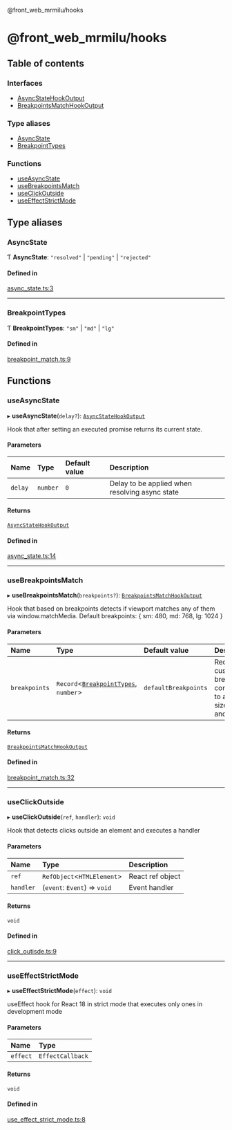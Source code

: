 @front_web_mrmilu/hooks

# @front_web_mrmilu/hooks

## Table of contents

### Interfaces

- [AsyncStateHookOutput](interfaces/AsyncStateHookOutput.md)
- [BreakpointsMatchHookOutput](interfaces/BreakpointsMatchHookOutput.md)

### Type aliases

- [AsyncState](Hooks.md#asyncstate)
- [BreakpointTypes](Hooks.md#breakpointtypes)

### Functions

- [useAsyncState](Hooks.md#useasyncstate)
- [useBreakpointsMatch](Hooks.md#usebreakpointsmatch)
- [useClickOutside](Hooks.md#useclickoutside)
- [useEffectStrictMode](Hooks.md#useeffectstrictmode)

## Type aliases

### AsyncState

Ƭ **AsyncState**: `"resolved"` \| `"pending"` \| `"rejected"`

#### Defined in

[async_state.ts:3](https://github.com/mrmilu/front_web_mrmilu/blob/84d55b2/packages/hooks/src/async_state.ts#L3)

---

### BreakpointTypes

Ƭ **BreakpointTypes**: `"sm"` \| `"md"` \| `"lg"`

#### Defined in

[breakpoint_match.ts:9](https://github.com/mrmilu/front_web_mrmilu/blob/84d55b2/packages/hooks/src/breakpoint_match.ts#L9)

## Functions

### useAsyncState

▸ **useAsyncState**(`delay?`): [`AsyncStateHookOutput`](interfaces/AsyncStateHookOutput.md)

Hook that after setting an executed promise returns its current state.

#### Parameters

| Name    | Type     | Default value | Description                                    |
| :------ | :------- | :------------ | :--------------------------------------------- |
| `delay` | `number` | `0`           | Delay to be applied when resolving async state |

#### Returns

[`AsyncStateHookOutput`](interfaces/AsyncStateHookOutput.md)

#### Defined in

[async_state.ts:14](https://github.com/mrmilu/front_web_mrmilu/blob/84d55b2/packages/hooks/src/async_state.ts#L14)

---

### useBreakpointsMatch

▸ **useBreakpointsMatch**(`breakpoints?`): [`BreakpointsMatchHookOutput`](interfaces/BreakpointsMatchHookOutput.md)

Hook that based on breakpoints detects if viewport matches any of them via window.matchMedia.
Default breakpoints: {
sm: 480,
md: 768,
lg: 1024
}

#### Parameters

| Name          | Type                                                               | Default value        | Description                                                                  |
| :------------ | :----------------------------------------------------------------- | :------------------- | :--------------------------------------------------------------------------- |
| `breakpoints` | `Record`<[`BreakpointTypes`](Hooks.md#breakpointtypes), `number`\> | `defaultBreakpoints` | Record of custom breakpoints corresponding to a set of sizes: sm, md and lg. |

#### Returns

[`BreakpointsMatchHookOutput`](interfaces/BreakpointsMatchHookOutput.md)

#### Defined in

[breakpoint_match.ts:32](https://github.com/mrmilu/front_web_mrmilu/blob/84d55b2/packages/hooks/src/breakpoint_match.ts#L32)

---

### useClickOutside

▸ **useClickOutside**(`ref`, `handler`): `void`

Hook that detects clicks outside an element and executes a handler

#### Parameters

| Name      | Type                         | Description      |
| :-------- | :--------------------------- | :--------------- |
| `ref`     | `RefObject`<`HTMLElement`\>  | React ref object |
| `handler` | (`event`: `Event`) => `void` | Event handler    |

#### Returns

`void`

#### Defined in

[click_outisde.ts:9](https://github.com/mrmilu/front_web_mrmilu/blob/84d55b2/packages/hooks/src/click_outisde.ts#L9)

---

### useEffectStrictMode

▸ **useEffectStrictMode**(`effect`): `void`

useEffect hook for React 18 in strict mode that executes only ones in development mode

#### Parameters

| Name     | Type             |
| :------- | :--------------- |
| `effect` | `EffectCallback` |

#### Returns

`void`

#### Defined in

[use_effect_strict_mode.ts:8](https://github.com/mrmilu/front_web_mrmilu/blob/84d55b2/packages/hooks/src/use_effect_strict_mode.ts#L8)
